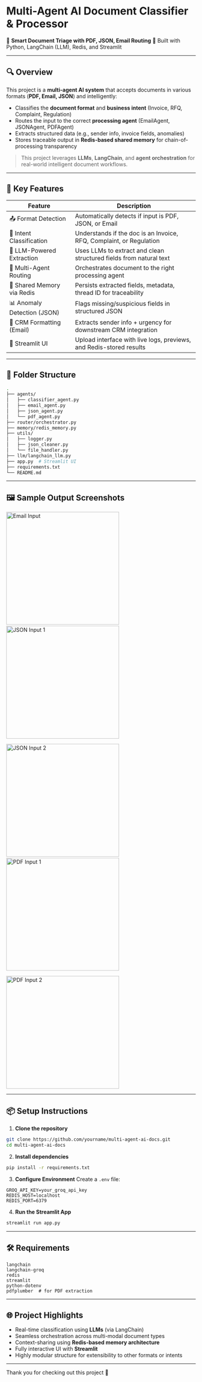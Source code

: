 # Multi-Agent AI Document Classifier & Processor

🚀 **Smart Document Triage with PDF, JSON, Email Routing**
📁 Built with Python, LangChain (LLM), Redis, and Streamlit

---

## 🔍 Overview

This project is a **multi-agent AI system** that accepts documents in various formats (**PDF, Email, JSON**) and intelligently:

* Classifies the **document format** and **business intent** (Invoice, RFQ, Complaint, Regulation)
* Routes the input to the correct **processing agent** (EmailAgent, JSONAgent, PDFAgent)
* Extracts structured data (e.g., sender info, invoice fields, anomalies)
* Stores traceable output in **Redis-based shared memory** for chain-of-processing transparency

> This project leverages **LLMs**, **LangChain**, and **agent orchestration** for real-world intelligent document workflows.

---

## 🧠 Key Features

| Feature                     | Description                                                         |
| --------------------------- | ------------------------------------------------------------------- |
| 📤 Format Detection         | Automatically detects if input is PDF, JSON, or Email               |
| 🧾 Intent Classification    | Understands if the doc is an Invoice, RFQ, Complaint, or Regulation |
| 🧠 LLM-Powered Extraction   | Uses LLMs to extract and clean structured fields from natural text  |
| 🔁 Multi-Agent Routing      | Orchestrates document to the right processing agent                 |
| 🧩 Shared Memory via Redis  | Persists extracted fields, metadata, thread ID for traceability     |
| 📊 Anomaly Detection (JSON) | Flags missing/suspicious fields in structured JSON                  |
| 📨 CRM Formatting (Email)   | Extracts sender info + urgency for downstream CRM integration       |
| 📄 Streamlit UI             | Upload interface with live logs, previews, and Redis-stored results |

---

## 📁 Folder Structure

```bash
.
├── agents/
│   ├── classifier_agent.py
│   ├── email_agent.py
│   ├── json_agent.py
│   └── pdf_agent.py
├── router/orchestrator.py
├── memory/redis_memory.py
├── utils/
│   ├── logger.py
│   ├── json_cleaner.py
│   └── file_handler.py
├── llm/langchain_llm.py
├── app.py  # Streamlit UI
├── requirements.txt
└── README.md
```

---

## 🖼️ Sample Output Screenshots


<img src="/outputs/Screenshot_2025-05-31_233205.png" alt="Email Input" width="300"/> &nbsp;&nbsp;
<img src="/outputs/Screenshot_2025-05-31_233237.png" alt="JSON Input 1" width="300"/>

<img src="/outputs/Screenshot_2025-05-31_233301.png" alt="JSON Input 2" width="300"/> &nbsp;&nbsp;
<img src="/outputs/Screenshot_2025-05-31_233319.png" alt="PDF Input 1" width="300"/>

<img src="/outputs/Screenshot_2025-05-31_233331.png" alt="PDF Input 2" width="300"/>

---

## 📦 Setup Instructions

1. **Clone the repository**

```bash
git clone https://github.com/yourname/multi-agent-ai-docs.git
cd multi-agent-ai-docs
```

2. **Install dependencies**

```bash
pip install -r requirements.txt
```

3. **Configure Environment**
   Create a `.env` file:

```env
GROQ_API_KEY=your_groq_api_key
REDIS_HOST=localhost
REDIS_PORT=6379
```

4. **Run the Streamlit App**

```bash
streamlit run app.py
```

---

## 🛠️ Requirements

```
langchain
langchain-groq
redis
streamlit
python-dotenv
pdfplumber  # for PDF extraction
```

---

## 🌐 Project Highlights

* Real-time classification using **LLMs** (via LangChain)
* Seamless orchestration across multi-modal document types
* Context-sharing using **Redis-based memory architecture**
* Fully interactive UI with **Streamlit**
* Highly modular structure for extensibility to other formats or intents


---

Thank you for checking out this project 🙌

